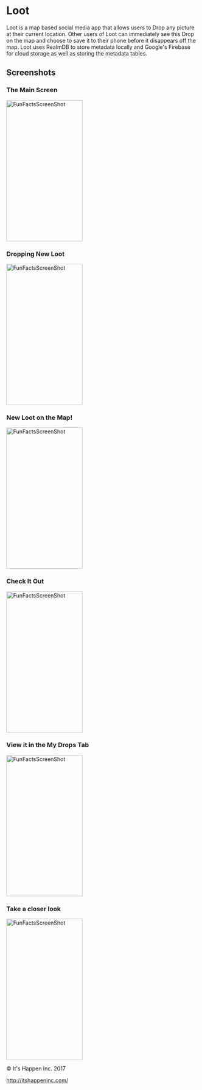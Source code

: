 # Loot

Loot is a map based social media app that allows users to Drop any picture at their current location. Other users of Loot can immediately see this Drop on the map and choose to save it to their phone before it disappears off the map. Loot uses RealmDB to store metadata locally and Google's Firebase for cloud storage as well as storing the metadata tables. 

## Screenshots

### The Main Screen
<img src="https://cloud.githubusercontent.com/assets/27897899/25360358/bf6bbc5e-2916-11e7-947f-a3b97b958bb1.PNG" alt="FunFactsScreenShot" width="200" height="370">


### Dropping New Loot
<img src="https://cloud.githubusercontent.com/assets/27897899/25360361/bf9691c2-2916-11e7-9885-57ec4fe1b84c.PNG" alt="FunFactsScreenShot" width="200" height="370">


### New Loot on the Map!
<img src="https://cloud.githubusercontent.com/assets/27897899/25360360/bf92f6c0-2916-11e7-9e40-76110c050a35.PNG" alt="FunFactsScreenShot" width="200" height="370">

### Check It Out
<img src="https://cloud.githubusercontent.com/assets/27897899/25360359/bf9021b6-2916-11e7-9321-e95f82e0829a.PNG" alt="FunFactsScreenShot" width="200" height="370">

### View it in the My Drops Tab
<img src="https://cloud.githubusercontent.com/assets/27897899/25408343/a681c150-29db-11e7-8491-84d2e915ec16.PNG" alt="FunFactsScreenShot" width="200" height="370">

### Take a closer look
<img src="https://cloud.githubusercontent.com/assets/27897899/25408342/a672ca42-29db-11e7-9f7d-14c2ab1a5035.PNG" alt="FunFactsScreenShot" width="200" height="370">


&copy; It's Happen Inc. 2017

http://itshappeninc.com/
